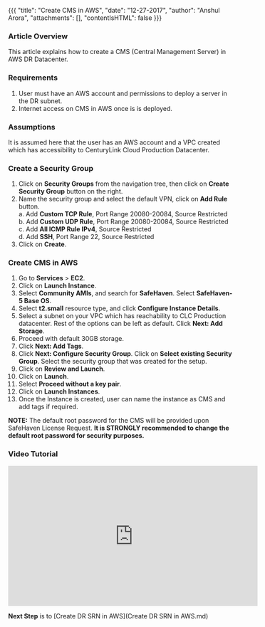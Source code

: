 
{{{
  "title": "Create CMS in AWS",
  "date": "12-27-2017",
  "author": "Anshul Arora",
  "attachments": [],
  "contentIsHTML": false
}}}

### Article Overview
This article explains how to create a CMS (Central Management Server) in AWS DR Datacenter.

### Requirements
1. User must have an AWS account and permissions to deploy a server in the DR subnet.
2. Internet access on CMS in AWS once is is deployed.

### Assumptions
It is assumed here that the user has an AWS account and a VPC created which has accessibility to CenturyLink Cloud Production Datacenter.

### Create a Security Group
1. Click on **Security Groups** from the navigation tree, then click on **Create Security Group** button on the right.
2. Name the security group and select the default VPN, click on **Add Rule** button.  
   a. Add **Custom TCP Rule**, Port Range 20080-20084, Source Restricted  
   b. Add **Custom UDP Rule**, Port Range 20080-20084, Source Restricted  
   c. Add **All ICMP Rule IPv4**, Source Restricted  
   d. Add **SSH**, Port Range 22, Source Restricted  
3. Click on **Create**.

### Create CMS in AWS
1. Go to **Services** > **EC2**.
2. Click on **Launch Instance**.
3. Select **Community AMIs**, and search for **SafeHaven**. Select **SafeHaven-5 Base OS**.
4. Select **t2.small** resource type, and click **Configure Instance Details**.
5. Select a subnet on your VPC which has reachability to CLC Production datacenter. Rest of the options can be left as default. Click **Next: Add Storage**.
6. Proceed with default 30GB storage.
7. Click **Next: Add Tags**.
8. Click **Next: Configure Security Group**. Click on **Select existing Security Group**. Select the security group that was created for the setup.
9. Click on **Review and Launch**.
10. Click on **Launch**.
11. Select **Proceed without a key pair**.
12. Click on **Launch Instances**.
13. Once the Instance is created, user can name the instance as CMS and add tags if required.

**NOTE:** The default root password for the CMS will be provided upon SafeHaven License Request. **It is STRONGLY recommended to change the default root password for security purposes.**

### Video Tutorial
<iframe width="560" height="315" src="https://www.youtube.com/embed/eisNuJiHF2g" frameborder="0" gesture="media" allow="encrypted-media" allowfullscreen></iframe>

**Next Step** is to [Create DR SRN in AWS](Create DR SRN in AWS.md)
